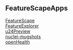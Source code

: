 ## FeatureScapeApps
[FeatureScape](http://sbu-bmi.github.io/FeatureScapeApps/featurescape)<br>
[FeatureExplorer](http://sbu-bmi.github.io/FeatureScapeApps/featurescape/fig4.html)<br>
[u24Preview](http://sbu-bmi.github.io/FeatureScapeApps/featurescape/u24Preview.html)<br>
[nuclei-mugshots](http://sbu-bmi.github.io/FeatureScapeApps/nuclei-mugshots)<br>
[openHealth](http://sbu-bmi.github.io/FeatureScapeApps/openHealth)<br>
